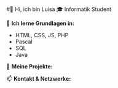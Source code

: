 #👋 Hi, ich bin Luisa
🎓 Informatik Student

🌱 **Ich lerne Grundlagen in:**  
- HTML, CSS, JS, PHP  
- Pascal  
- SQL
- Java

🔭 **Meine Projekte:** 

📫 **Kontakt & Netzwerke:**  
